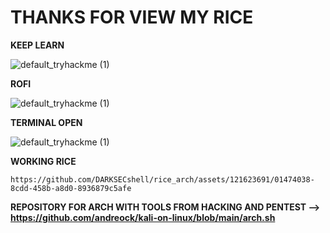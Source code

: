 # THANKS FOR VIEW MY RICE
**KEEP LEARN**

![default_tryhackme (1)](https://github.com/DARKSECshell/rice_arch/assets/121623691/ec0a7162-1de9-4561-9cdc-8b1eccb8c613)




**ROFI**

![default_tryhackme (1)](https://github.com/DARKSECshell/rice_arch/assets/121623691/09a58109-782c-429c-9682-f7e45c96032d)



**TERMINAL OPEN**

![default_tryhackme (1)](https://github.com/DARKSECshell/rice_arch/assets/121623691/a5de229b-6076-416a-b385-a4516f0d13dc)



**WORKING RICE**



````https://github.com/DARKSECshell/rice_arch/assets/121623691/01474038-8cdd-458b-a8d0-8936879c5afe````



**REPOSITORY FOR ARCH WITH TOOLS FROM HACKING AND PENTEST --> https://github.com/andreock/kali-on-linux/blob/main/arch.sh**
